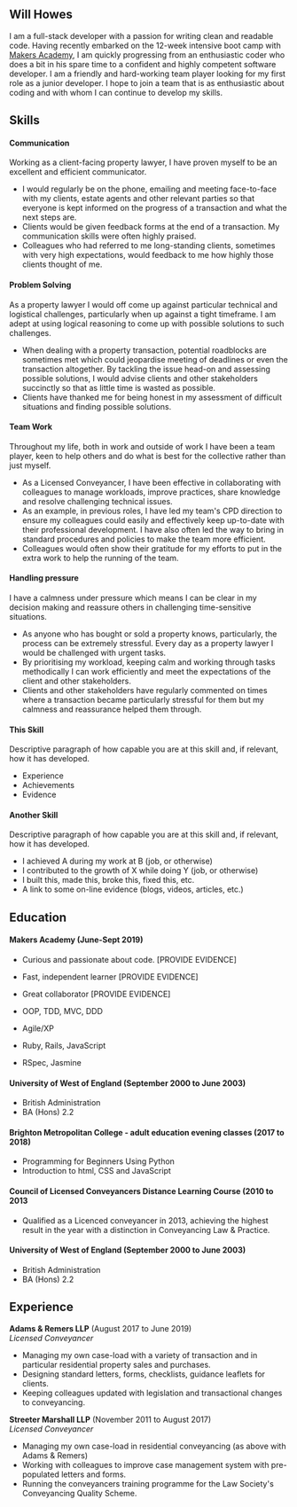 ## Will Howes

I am a full-stack developer with a passion for writing clean and readable code. Having recently embarked on the 12-week intensive boot camp with [Makers Academy](https://makers.tech/), I am quickly progressing from an enthusiastic coder who does a bit in his spare time to a confident and highly competent software developer. I am a friendly and hard-working team player looking for my first role as a junior developer. I hope to join a team that is as enthusiastic about coding and with whom I can continue to develop my skills. 

## Skills

#### Communication

Working as a client-facing property lawyer, I have proven myself to be an excellent and efficient communicator.  

- I would regularly be on the phone, emailing and meeting face-to-face with my clients, estate agents and other relevant parties so that everyone is kept informed on the progress of a transaction and what the next steps are. 
- Clients would be given feedback forms at the end of a transaction. My communication skills were often highly praised.
- Colleagues who had referred to me long-standing clients, sometimes with very high expectations, would feedback to me how highly those clients thought of me.

#### Problem Solving
As a property lawyer I would off come up against particular technical and logistical challenges, particularly when up against a tight timeframe. I am adept at using logical reasoning to come up with possible solutions to such challenges.

- When dealing with a property transaction, potential roadblocks are sometimes met which could jeopardise meeting of deadlines or even the transaction altogether. By tackling the issue head-on and assessing possible solutions, I would advise clients and other stakeholders succinctly so that as little time is wasted as possible.
- Clients have thanked me for being honest in my assessment of difficult situations and finding possible solutions.

#### Team Work
Throughout my life, both in work and outside of work I have been a team player, keen to help others and do what is best for the collective rather than just myself. 

- As a Licensed Conveyancer, I have been effective in collaborating with colleagues to manage workloads, improve practices, share knowledge and resolve challenging technical issues.
- As an example, in previous roles, I have led my team's CPD direction to ensure my colleagues could easily and effectively keep up-to-date with their professional development. I have also often led the way to bring in standard procedures and policies to make the team more efficient. 
- Colleagues would often show their gratitude for my efforts to put in the extra work to help the running of the team. 

#### Handling pressure
I have a calmness under pressure which means I can be clear in my decision making and reassure others in challenging time-sensitive situations. 

- As anyone who has bought or sold a property knows, particularly, the process can be extremely stressful. Every day as a property lawyer I would be challenged with urgent tasks. 
- By prioritising my workload, keeping calm and working through tasks methodically I can work efficiently and meet the expectations of the client and other stakeholders. 
- Clients and other stakeholders have regularly commented on times where a transaction became particularly stressful for them but my calmness and reassurance helped them through.

#### This Skill
Descriptive paragraph of how capable you are at this skill and, if relevant, how it has developed.

- Experience
- Achievements
- Evidence

#### Another Skill

Descriptive paragraph of how capable you are at this skill and, if relevant, how it has developed.

- I achieved A during my work at B (job, or otherwise)
- I contributed to the growth of X while doing Y (job, or otherwise)
- I built this, made this, broke this, fixed this, etc.
- A link to some on-line evidence (blogs, videos, articles, etc.)

## Education

#### Makers Academy (June-Sept 2019)

- Curious and passionate about code. [PROVIDE EVIDENCE]
- Fast, independent learner [PROVIDE EVIDENCE]
- Great collaborator [PROVIDE EVIDENCE]

- OOP, TDD, MVC, DDD
- Agile/XP
- Ruby, Rails, JavaScript
- RSpec, Jasmine

#### University of West of England (September 2000 to June 2003)

- British Administration
- BA (Hons) 2.2

#### Brighton Metropolitan College - adult education evening classes (2017 to 2018)

- Programming for Beginners Using Python
- Introduction to html, CSS and JavaScript

#### Council of Licensed Conveyancers Distance Learning Course (2010 to 2013

- Qualified as a Licenced conveyancer in 2013, achieving the highest result in the year with a distinction in Conveyancing Law & Practice. 

#### University of West of England (September 2000 to June 2003)

- British Administration
- BA (Hons) 2.2

## Experience

**Adams & Remers LLP** (August 2017 to June 2019)    
*Licensed Conveyancer*
- Managing my own case-load with a variety of transaction and in particular residential property sales and purchases. 
- Designing standard letters, forms, checklists, guidance leaflets for clients. 
- Keeping colleagues updated with legislation and transactional changes to conveyancing. 

**Streeter Marshall LLP** (November 2011 to August 2017)   
*Licensed Conveyancer*  
- Managing my own case-load in residential conveyancing (as above with Adams & Remers)
- Working with colleagues to improve case management system with pre-populated letters and forms.
- Running the conveyancers training programme for the Law Society's Conveyancing Quality Scheme. 
